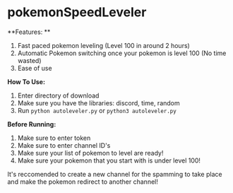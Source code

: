 # pokemonSpeedLeveler

**Features: **
1. Fast paced pokemon leveling (Level 100 in around 2 hours)
2. Automatic Pokemon switching once your pokemon is level 100 (No time wasted)
3. Ease of use

**How To Use:**
1. Enter directory of download
2. Make sure you have the libraries: discord, time, random
3. Run `python autoleveler.py` or `python3 autoleveler.py`

**Before Running:**
1. Make sure to enter token
2. Make sure to enter channel ID's
3. Make sure your list of pokemon to level are ready!
4. Make sure your pokemon that you start with is under level 100!

It's reccomended to create a new channel for the spamming to take place and make the pokemon redirect to another channel!
